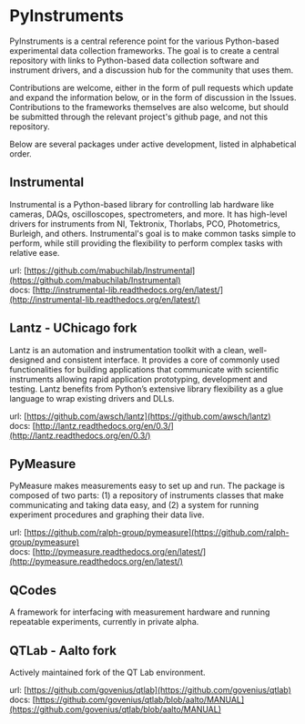 # PyInstruments

PyInstruments is a central reference point for the various Python-based experimental data collection frameworks. The goal is to create a central repository with links to Python-based data collection software and instrument drivers, and a discussion hub for the community that uses them.

Contributions are welcome, either in the form of pull requests which update and expand the information below, or in the form of discussion in the Issues. Contributions to the frameworks themselves are also welcome, but should be submitted through the relevant project's github page, and not this repository.

Below are several packages under active development, listed in alphabetical order.

## Instrumental

Instrumental is a Python-based library for controlling lab hardware like cameras, DAQs, oscilloscopes, spectrometers, and more. It has high-level drivers for instruments from NI, Tektronix, Thorlabs, PCO, Photometrics, Burleigh, and others. Instrumental's goal is to make common tasks simple to perform, while still providing the flexibility to perform complex tasks with relative ease.

url: [https://github.com/mabuchilab/Instrumental](https://github.com/mabuchilab/Instrumental)  
docs: [http://instrumental-lib.readthedocs.org/en/latest/](http://instrumental-lib.readthedocs.org/en/latest/)

## Lantz - UChicago fork

Lantz is an automation and instrumentation toolkit with a clean, well-designed and consistent interface. It provides a core of commonly used functionalities for building applications that communicate with scientific instruments allowing rapid application prototyping, development and testing. Lantz benefits from Python’s extensive library flexibility as a glue language to wrap existing drivers and DLLs.

url: [https://github.com/awsch/lantz](https://github.com/awsch/lantz)  
docs: [http://lantz.readthedocs.org/en/0.3/](http://lantz.readthedocs.org/en/0.3/)

## PyMeasure

PyMeasure makes measurements easy to set up and run. The package is composed of two parts: (1) a repository of instruments classes that make communicating and taking data easy, and (2) a system for running experiment procedures and graphing their data live.

url: [https://github.com/ralph-group/pymeasure](https://github.com/ralph-group/pymeasure)  
docs: [http://pymeasure.readthedocs.org/en/latest/](http://pymeasure.readthedocs.org/en/latest/)

## QCodes

A framework for interfacing with measurement hardware and running repeatable experiments, currently in private alpha.

## QTLab - Aalto fork

Actively maintained fork of the QT Lab environment.

url: [https://github.com/govenius/qtlab](https://github.com/govenius/qtlab)  
docs: [https://github.com/govenius/qtlab/blob/aalto/MANUAL](https://github.com/govenius/qtlab/blob/aalto/MANUAL)
